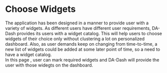 # Choose Widgets

The application has been designed in a manner to provide user with a variety of widgets. As different users have different user requirements, DA-Dash provides its users with a widget catalog. This will help users to choose widgets of their choice only without clustering a lot on personalized dashboard. Also, as user demands keep on changing from time-to-time, a new list of widgets could be added at some later point of time, so a need to have a widget catalog.<br/>
In this page , user can mark required widgets and DA-Dash will provide the user with those widegts on the dashboard.